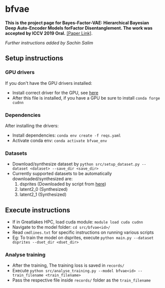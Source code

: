 # bfvae

**This is the project page for Bayes-Factor-VAE: Hierarchical Bayesian Deep Auto-Encoder Models forFactor Disentanglement.
The work was accepted by ICCV 2019 Oral.**
[[Paper Link]]( NA ).
<br>

_Further instructions added by Sachin Salim_
## Setup instructions
### GPU drivers
If you don't have the GPU drivers installed:
* Install correct driver for the GPU, see [here](https://stackoverflow.com/questions/30820513/what-is-the-correct-version-of-cuda-for-my-nvidia-driver/30820690)
* After this file is installed, if you have a GPU be sure to install `conda forge cudnn`
### Dependencies
After installing the drivers:
* Install dependencies: `conda env create -f reqs.yaml`
* Activate conda env: `conda activate bfvae_env`
### Datasets
* Download/synthesize dataset by `python src/setup_dataset.py --dataset <dataset> --save_dir <save_dir>`
* Currently supported datasets to be automatically downloaded/synthesized are:
  1. dsprites (Downloaded by script from [here](https://github.com/google-deepmind/dsprites-dataset/blob/master/dsprites_ndarray_co1sh3sc6or40x32y32_64x64.npz))
  2. latent2_0 (Synthesized)
  3. latent2_1 (Synthesized)

## Execute instructions
* If in Greatlakes HPC, load cuda module: `module load cuda cudnn`
* Navigate to the model folder: `cd src/bfvae<id>/`
* Read `cmdlines.txt` for specific instructions on running various scripts
* Eg: To train the model on dsprites, execute `python main.py --dataset dsprites --dset_dir <dset_dir>`

### Analyse training
* After the training, The training loss is saved in `records/`
* Execute `python src/analyse_training.py --model bfvae<id> --train_filename <train_filename>`
* Pass the respective file inside `records/` folder as the `train_filename`